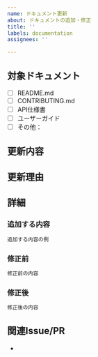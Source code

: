 ```yaml
---
name: ドキュメント更新
about: ドキュメントの追加・修正
title: ''
labels: documentation
assignees: ''

---
```


## 対象ドキュメント
<!-- どのドキュメントを更新するか -->
- [ ] README.md
- [ ] CONTRIBUTING.md
- [ ] API仕様書
- [ ] ユーザーガイド
- [ ] その他：

## 更新内容
<!-- 何を追加・修正するか -->

## 更新理由
<!-- なぜこの更新が必要か -->

## 詳細
<!-- 具体的な更新内容 -->

### 追加する内容
```markdown
追加する内容の例
```

### 修正前
```markdown
修正前の内容
```

### 修正後
```markdown
修正後の内容
```

## 関連Issue/PR
<!-- 関連するIssueやPRがあれば記載 -->
- 
